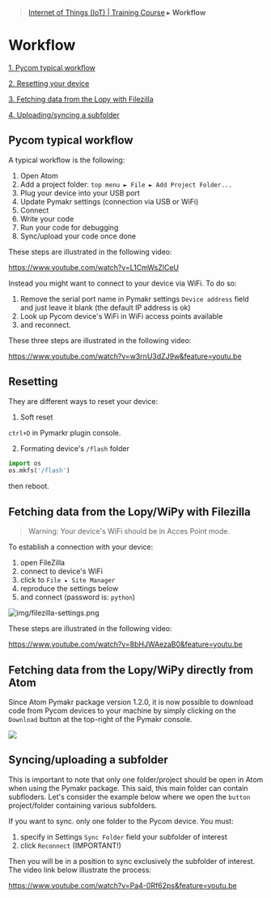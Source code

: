 > [Internet of Things (IoT) | Training Course](workflow.md) ▸ **Workflow**

# Workflow

[1. Pycom typical workflow](#pycom-typical-workflow)

[2. Resetting your device](#resetting)

[3. Fetching data from the Lopy with Filezilla](#fetching-data-from-the-lopy-with-filezilla)

[4. Uploading/syncing a subfolder](#syncing-a-subfolder)

## Pycom typical workflow

A typical workflow is the following:
1. Open Atom
2. Add a project folder: `top menu ► File ► Add Project Folder...`
3. Plug your device into your USB port
4. Update Pymakr settings (connection via USB or WiFi)
5. Connect
6. Write your code
7. Run your code for debugging
8. Sync/upload your code once done

These steps are illustrated in the following video: 

https://www.youtube.com/watch?v=L1CmWsZlCeU

Instead you might want to connect to your device via WiFi. To do so:

1. Remove the serial port name in Pymakr settings `Device address` field and just leave it blank (the default IP address is ok)
2. Look up Pycom device's WiFi in WiFi access points available
2. and reconnect.

These three steps are illustrated in the following video:

https://www.youtube.com/watch?v=w3rnU3dZJ9w&feature=youtu.be


## Resetting
They are different ways to reset your device:

1. Soft reset

`ctrl+D` in Pymarkr plugin console.

2. Formating device's `/flash` folder
```python
import os
os.mkfs('/flash')
```
then reboot.

## Fetching data from the Lopy/WiPy with Filezilla

> Warning: Your device's WiFi should be in Acces Point mode.

To establish a connection with your device:

1. open FileZilla
2. connect to device's WiFi
3. click to `File ▸ Site Manager`
4. reproduce the settings below
5. and connect (password is: `python`)

![img/filezilla-settings.png](http://i.imgur.com/SAN02Pa.png)

These steps are illustrated in the following video: 

https://www.youtube.com/watch?v=8bHJWAezaB0&feature=youtu.be

## Fetching data from the Lopy/WiPy directly from Atom
Since Atom Pymakr package version 1.2.0, it is now possible to download code from Pycom devices to your machine by simply clicking on the `Download` button at the top-right of the Pymakr console.

![](https://i.imgur.com/cDwrvjr.png)

## Syncing/uploading a subfolder
This is important to note that only one folder/project should be open in Atom when using the Pymakr package. This said, this main folder can contain subfloders. Let's consider the example below where we open the `button` project/folder containing various subfolders. 

If you want to sync. only one folder to the Pycom device. You must:

1. specify in Settings `Sync Folder` field your subfolder of interest
2. click `Reconnect` (IMPORTANT!)

Then you will be in a position to sync exclusively the subfolder of interest. The video link below illustrate the process:

https://www.youtube.com/watch?v=Pa4-0Rf62ps&feature=youtu.be
